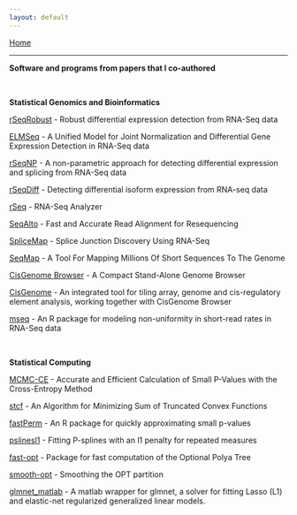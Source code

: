 ```yaml
---
layout: default
---
```


<p><a href="index.html">Home</a></p>
<hr>
<p><strong>Software and programs from papers that I co-authored</strong></p>

<br>
<p><strong>Statistical Genomics and Bioinformatics</strong></p>
<p><a href="rseqrobust/">rSeqRobust</a> -
Robust differential expression detection from RNA-Seq data</p>
<p><a href="https://codeocean.com/capsule/4266346/tree">ELMSeq</a> -
A Unified Model for Joint Normalization and Differential Gene Expression Detection in RNA-Seq data </p>
<p><a href="rseqnp/">rSeqNP</a> -
 A non-parametric approach for detecting differential expression and splicing from RNA-Seq data</p>
<p><a href="rseqdiff/">rSeqDiff</a> -
Detecting differential isoform expression from RNA-seq data</p>
<p><a href="rseq/">rSeq</a> -
RNA-Seq Analyzer</p>
<p><a href="http://www.stanford.edu/group/wonglab/seqalto">SeqAlto</a>
- Fast and Accurate Read Alignment for Resequencing</p>
<p><a href="http://www.stanford.edu/group/wonglab/SpliceMap/">SpliceMap</a> -
Splice Junction Discovery Using RNA-Seq</p>
<p><a href="seqmap/">SeqMap</a> - A
Tool For Mapping Millions Of Short Sequences To The Genome</p>
<p><a href="browser/">CisGenome
Browser</a> - A Compact Stand-Alone Genome Browser</p>
<p><a href="http://www.biostat.jhsph.edu/%7Ehji/cisgenome/">CisGenome</a>
- An integrated tool for tiling array, genome and cis-regulatory
element analysis, working together with CisGenome Browser</p>
<p><a href="http://cran.r-project.org/web/packages/mseq/index.html">mseq</a>
- An R package for modeling non-uniformity in short-read rates
in RNA-Seq
data</p>

<br>
<p><strong>Statistical Computing</strong></p>
<p><a href="https://github.com/shilab2017/MCMC-CE-codes/">MCMC-CE</a> -
Accurate and Efficient Calculation of Small P-Values with the Cross-Entropy Method</p>
<p><a href="stcf/">stcf</a> -
An Algorithm for Minimizing Sum of Truncated Convex Functions </p>
<p><a href="https://github.com/bdsegal/fastPerm/">fastPerm</a> -
An R package for quickly approximating small p-values </p>
<p><a href="https://github.com/bdsegal/code-for-psplinesl1-paper">pslinesl1</a> -
Fitting P-splines with an l1 penalty for repeated measures</p>
<p><a href="http://johnmu.github.io/fast-opt/">fast-opt</a> -
Package for fast computation of the Optional Polya Tree</p>
<p><a href="https://github.com/kunyang1987/opt_paper">smooth-opt</a> -
Smoothing the OPT partition</p>
<p><a href="http://www.stanford.edu/~hastie/glmnet_matlab/">glmnet_matlab</a> - A matlab wrapper for glmnet, a solver for
fitting Lasso (L1) and elastic-net regularized generalized linear
models.</p>
